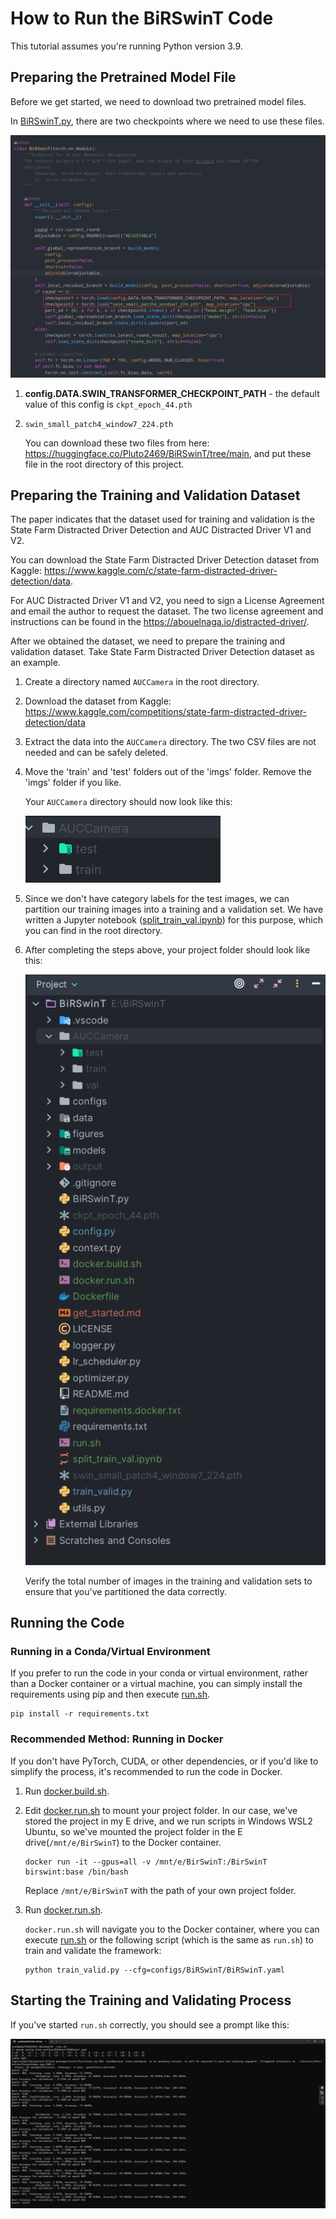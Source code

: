 # How to Run the BiRSwinT Code

This tutorial assumes you're running Python version 3.9.

## Preparing the Pretrained Model File

Before we get started, we need to download two pretrained model files.

In [BiRSwinT.py](BiRSwinT.py), there are two checkpoints where we need to use these files.

![BirSwinT.png](figures/BirSwinT.png)

1. **config.DATA.SWIN_TRANSFORMER_CHECKPOINT_PATH** - the default value of this config is `ckpt_epoch_44.pth`

2. `swin_small_patch4_window7_224.pth`

   You can download these two files from here: https://huggingface.co/Pluto2469/BiRSwinT/tree/main, and put these file in the root directory of this project.

## Preparing the Training and Validation Dataset

The paper indicates that the dataset used for training and validation is the State Farm Distracted Driver Detection and AUC Distracted Driver V1 and V2.

You can download the State Farm Distracted Driver Detection dataset from Kaggle: https://www.kaggle.com/c/state-farm-distracted-driver-detection/data.

For AUC Distracted Driver V1 and V2, you need to sign a License Agreement and email the author to request the dataset. The two license agreement and instructions can be found in the https://abouelnaga.io/distracted-driver/.

After we obtained the dataset, we need to prepare the training and validation dataset. Take State Farm Distracted Driver Detection dataset as an example.

1. Create a directory named `AUCCamera` in the root directory.

2. Download the dataset from Kaggle: https://www.kaggle.com/competitions/state-farm-distracted-driver-detection/data

3. Extract the data into the `AUCCamera` directory. The two CSV files are not needed and can be safely deleted.

4. Move the 'train' and 'test' folders out of the 'imgs' folder. Remove the 'imgs' folder if you like.

   Your `AUCCamera` directory should now look like this:

   ![AUCCamera.png](figures/AUCCamera.png)

5. Since we don't have category labels for the test images, we can partition our training images into a training and a
   validation set. We have written a Jupyter notebook ([split_train_val.ipynb](split_train_val.ipynb)) for this purpose,
   which you can find in the root directory.

6. After completing the steps above, your project folder should look like this:

   ![AUCCamera2.png](figures/AUCCamera2.png)

   Verify the total number of images in the training and validation sets to ensure that you've partitioned the data
   correctly.

## Running the Code

### Running in a Conda/Virtual Environment

If you prefer to run the code in your conda or virtual environment, rather than a Docker container or a virtual machine,
you can simply install the requirements using pip and then execute [run.sh](run.sh).

   ```shell
   pip install -r requirements.txt
   ```

### Recommended Method: Running in Docker

If you don't have PyTorch, CUDA, or other dependencies, or if you'd like to simplify the process, it's recommended to
run the code in Docker.

1. Run [docker.build.sh](docker.build.sh).

2. Edit [docker.run.sh](docker.run.sh) to mount your project folder. In our case, we've stored the project in my E drive,
   and we run
   scripts in Windows WSL2 Ubuntu, so we've mounted the project folder in the E drive(`/mnt/e/BirSwinT`) to the Docker
   container.

   ```shell
   docker run -it --gpus=all -v /mnt/e/BirSwinT:/BirSwinT birswint:base /bin/bash
    ```

   Replace `/mnt/e/BirSwinT` with the path of your own project folder.

3. Run [docker.run.sh](docker.run.sh).

   `docker.run.sh` will navigate you to the Docker container, where you can execute [run.sh](run.sh) or the following
   script (which
   is the same as `run.sh`) to train and validate the framework:

   ```shell
   python train_valid.py --cfg=configs/BiRSwinT/BiRSwinT.yaml
   ```

## Starting the Training and Validating Process

If you've started `run.sh` correctly, you should see a prompt like this:

![start_running.png](figures/start_running.png)